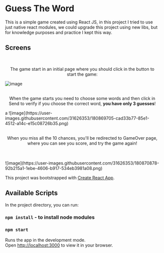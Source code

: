# Guess The Word

This is a simple game created using React JS, in this project I tried to use just native react modules, 
we could upgrade this project using new libs, but for knowledge purposes and practice  I kept this way.

## Screens
<br/>
<p align="center">The game start in an initial page where you should click in the button to start the game:</p>

![image](https://user-images.githubusercontent.com/31626353/180871495-d7c4886d-8e6c-402d-bd18-b6deac76ac64.png)
<br/>
<br/>
<p align="center">When the game starts you need to choose some words and then click in Send to verify if you choose the correct word, <b>you have only 3 guesses</b>!</p>
a
![image](https://user-images.githubusercontent.com/31626353/180869705-cad33b77-85e1-4512-a14c-e15c08726b35.png)
<br/>
<br/>
<p align="center">When you miss all the 10 chances, you'll be redirected to GameOver page, where you can see you score, and try the game again!</p><br/>
<br/>
![image](https://user-images.githubusercontent.com/31626353/180870878-92b215a1-1ebe-4606-b917-534eb3981a08.png)





This project was bootstrapped with [Create React App](https://github.com/facebook/create-react-app).

## Available Scripts

In the project directory, you can run:
### `npm install` - to install node modules
### `npm start`

Runs the app in the development mode.\
Open [http://localhost:3000](http://localhost:3000) to view it in your browser.

